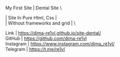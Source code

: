 My First Site | Dental Site \

| Site In Pure Html, Css | \
| Without frameworks and grid | \

Link | https://dima-re1vl.github.io/site-dental/ \
GitHub | https://github.com/dima-re1vl \
Instagram | https://www.instagram.com/dima_re1vl/ \
Telegram | https://t.me/re1vl

